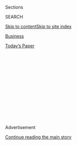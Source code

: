 <div id="app">

<div>

<div>

<div>

<div class="NYTAppHideMasthead css-1q2w90k e1suatyy0">

<div class="section css-ui9rw0 e1suatyy2">

<div class="css-eph4ug er09x8g0">

<div class="css-6n7j50">

</div>

<span class="css-1dv1kvn">Sections</span>

<div class="css-10488qs">

<span class="css-1dv1kvn">SEARCH</span>

</div>

[Skip to content](#site-content)[Skip to site
index](#site-index)

</div>

<div id="masthead-section-label" class="css-1wr3we4 eaxe0e00">

[Business](https://www.nytimes3xbfgragh.onion/section/business)

</div>

<div class="css-10698na e1huz5gh0">

</div>

</div>

<div id="masthead-bar-one" class="section hasLinks css-15hmgas e1csuq9d3">

<div class="css-uqyvli e1csuq9d0">

</div>

<div class="css-1uqjmks e1csuq9d1">

</div>

<div class="css-9e9ivx">

[](https://myaccount.nytimes3xbfgragh.onion/auth/login?response_type=cookie&client_id=vi)

</div>

<div class="css-1bvtpon e1csuq9d2">

[Today’s
Paper](https://www.nytimes3xbfgragh.onion/section/todayspaper)

</div>

</div>

</div>

</div>

<div data-aria-hidden="false">

<div id="site-content" data-role="main">

<div>

<div class="css-1aor85t" style="opacity:0.000000001;z-index:-1;visibility:hidden">

<div class="css-1hqnpie">

<div class="css-epjblv">

<span class="css-17xtcya">[Business](/section/business)</span><span class="css-x15j1o">|</span><span class="css-fwqvlz">Lord
& Taylor Will Be Sold to Le Tote, a Clothing Rental
Start-Up</span>

</div>

<div class="css-k008qs">

<div class="css-1iwv8en">

<span class="css-18z7m18"></span>

<div>

</div>

</div>

<span class="css-1n6z4y">https://nyti.ms/2UgNa2i</span>

<div class="css-1705lsu">

<div class="css-4xjgmj">

<div class="css-4skfbu" data-role="toolbar" data-aria-label="Social Media Share buttons, Save button, and Comments Panel with current comment count" data-testid="share-tools">

  - 
  - 
  - 
  - 
    
    <div class="css-6n7j50">
    
    </div>

  - 

</div>

</div>

</div>

</div>

</div>

</div>

<div id="NYT_TOP_BANNER_REGION" class="css-13pd83m">

</div>

<div id="top-wrapper" class="css-1sy8kpn">

<div id="top-slug" class="css-l9onyx">

Advertisement

</div>

[Continue reading the main
story](#after-top)

<div class="ad top-wrapper" style="text-align:center;height:100%;display:block;min-height:250px">

<div id="top" class="place-ad" data-position="top" data-size-key="top">

</div>

</div>

<div id="after-top">

</div>

</div>

<div id="sponsor-wrapper" class="css-1hyfx7x">

<div id="sponsor-slug" class="css-19vbshk">

Supported by

</div>

[Continue reading the main
story](#after-sponsor)

<div id="sponsor" class="ad sponsor-wrapper" style="text-align:center;height:100%;display:block">

</div>

<div id="after-sponsor">

</div>

</div>

<div class="css-1vkm6nb ehdk2mb0">

# Lord & Taylor Will Be Sold to Le Tote, a Clothing Rental Start-Up

</div>

<div class="css-79elbk" data-testid="photoviewer-wrapper">

<div class="css-z3e15g" data-testid="photoviewer-wrapper-hidden">

</div>

<div class="css-1a48zt4 ehw59r15" data-testid="photoviewer-children">

![<span class="css-16f3y1r e13ogyst0" data-aria-hidden="true">Lord &
Taylor’s flagship store on Fifth Avenue in Manhattan, which Hudson’s Bay
sold to
WeWork.</span><span class="css-cnj6d5 e1z0qqy90" itemprop="copyrightHolder"><span class="css-1ly73wi e1tej78p0">Credit...</span><span><span>Benjamin
Norman for The New York
Times</span></span></span>](https://static01.graylady3jvrrxbe.onion/images/2019/08/28/business/28LORDANDTAYLOR/merlin_129176525_3948388e-bfde-4e6c-b434-86bfd34d8e6a-articleLarge.jpg?quality=75&auto=webp&disable=upscale)

</div>

</div>

<div class="css-xt80pu e12qa4dv0">

<div class="css-18e8msd">

<div class="css-vp77d3 epjyd6m0">

<div class="css-1baulvz">

By [<span class="css-1baulvz last-byline" itemprop="name">Sapna
Maheshwari</span>](https://www.nytimes3xbfgragh.onion/by/sapna-maheshwari)

</div>

</div>

  - 
    
    <div class="css-ld3wwf e16638kd2">
    
    Aug. 28,
    2019
    
    </div>

  - 
    
    <div class="css-4xjgmj">
    
    <div class="css-d8bdto" data-role="toolbar" data-aria-label="Social Media Share buttons, Save button, and Comments Panel with current comment count" data-testid="share-tools">
    
      - 
      - 
      - 
      - 
        
        <div class="css-6n7j50">
        
        </div>
    
      - 
    
    </div>
    
    </div>

</div>

</div>

<div class="section meteredContent css-1r7ky0e" name="articleBody" itemprop="articleBody">

<div class="css-1fanzo5 StoryBodyCompanionColumn">

<div class="css-53u6y8">

The clothing rental craze is coming for the struggling department store.

Hudson’s Bay [said on
Wednesday](https://www.businesswire.com/news/home/20190828005408/en/)
that Lord & Taylor, the beleaguered department store chain founded in
1826, would be acquired by Le Tote, a seven-year-old clothing rental
start-up.

In an unusual deal, Hudson’s Bay, the chain’s parent company, will
continue to own Lord & Taylor’s real estate and cover Le Tote’s rent at
those properties for three years. Le Tote will pay $100 million in cash
for Lord & Taylor’s brand and inventory and take control of 38 stores
and the chain’s digital presence. Five stores will close as part of the
transaction, but the company did not say which ones.

Lord & Taylor will continue to make regular sales, but the acquisition
will add “millions of pieces of inventory to our selection,” Rakesh
Tondon, a co-founder and the chief executive of Le Tote, said in an
interview. “This is going to be the most robust inventory offering of
any rental service or any subscription service out there.”

It’s a surprising marriage, especially given the relatively low profile
of Le Tote. The San Francisco-based company, started in 2012, lacks the
name recognition of Rent the Runway, the best-known clothing rental
business, and has raised only $75 million in venture capital. (It is
still securing financing for the purchase.) It is one-tenth the size of
Lord & Taylor based on revenue, Mr. Tondon said.

</div>

</div>

<div class="css-1fanzo5 StoryBodyCompanionColumn">

<div class="css-53u6y8">

The idea emerged from discussions Le Tote was having with Lord & Taylor
about helping the chain develop rental and subscription services, he
said. Clothing and accessory rentals have been on [a tear
recently](https://www.nytimes3xbfgragh.onion/2019/06/08/style/rent-subscription-clothing-furniture.html),
attracting interest from high-end designers to mall chains like American
Eagle. The start-up grew to believe it could use its technology and data
know-how to personalize store visits and online shopping for Lord &
Taylor customers, while injecting new fuel into its rental offering.

“The crux of our rental business is the technology and tools that allow
us to offer a really personalized experience to every single customer,”
Mr. Tondon said.

He described a long-term vision where a customer could download a Lord &
Taylor app, visit a store and walk up to a screen that would recognize
her. The customer would receive product recommendations based on her
digital browsing habits, and a fitting room could be curated for her,
Mr. Tondon said.

The purchase most likely comes as a relief for Hudson’s Bay, which has
been stymied by how to handle Lord & Taylor. The Canadian retail group,
which also owns Saks, has closed Lord & Taylor stores, [sold the chain’s
storied New York flagship
building](https://www.nytimes3xbfgragh.onion/2017/10/24/business/lord-taylor-wework.html)
to WeWork and even started [selling its
wares](https://www.nytimes3xbfgragh.onion/2018/05/16/business/walmart-lord-and-taylor-website.html)
on Walmart’s website. Hudson’s Bay said in May that it was pursuing
“strategic alternatives” for Lord & Taylor.

Helena Foulkes, the company’s chief executive, has said that Lord &
Taylor is in “the middle” among retailers, which she views as the
toughest place to be. “It’s neither the high-end luxury where you can
really own it, nor is the low-cost deep discount retailer,” Ms. Foulkes
said in [an
interview](https://www.vox.com/podcasts/2019/3/9/18256683/hudsons-bay-helena-foulkes-saks-fifth-avenue-kara-swisher-podcast-interview-commerce-recode-decode)
with Recode in March.

</div>

</div>

<div class="css-1fanzo5 StoryBodyCompanionColumn">

<div class="css-53u6y8">

On Wednesday, Ms. Foulkes said in an interview that the deal would bring
much more technology into Lord & Taylor stores and allow Hudson’s Bay to
focus on its Saks Fifth Avenue chain and “real estate opportunities down
the road.”

“It’s unique to have a technology company purchasing a department store
chain,” Ms. Foulkes said. She added that it was also good for
associates, as an acquisition by a regional chain would probably have
eliminated more jobs.

Mr. Tondon said on Wednesday that Lord & Taylor had about 180 corporate
employees and 4,000 store-related workers, while Le Tote had 250
employees. Ms. Foulkes did not specify how many Lord & Taylor employees
would lose their jobs, saying the “vast majority” would be asked to
stay.

Lord & Taylor customers could start seeing signs of Le Tote in stores in
the next few months. The start-up’s subscribers may also see hundreds of
new brands and new options for buying undergarments, swimwear and
cosmetics through the service.

Mr. Tondon said that the companies were preparing for “the customer of
the future.”

“A lot of them will buy, a lot of them will rent, they’ll come into
stores and return online,” he said. “We want to be able to offer
customers the ability to do all of the above.”

</div>

</div>

</div>

<div>

</div>

<div>

</div>

<div>

</div>

<div>

<div id="bottom-wrapper" class="css-1ede5it">

<div id="bottom-slug" class="css-l9onyx">

Advertisement

</div>

[Continue reading the main
story](#after-bottom)

<div id="bottom" class="ad bottom-wrapper" style="text-align:center;height:100%;display:block;min-height:90px">

</div>

<div id="after-bottom">

</div>

</div>

</div>

</div>

</div>

## Site Index

<div>

</div>

## Site Information Navigation

  - [© <span>2020</span> <span>The New York Times
    Company</span>](https://help.nytimes3xbfgragh.onion/hc/en-us/articles/115014792127-Copyright-notice)

<!-- end list -->

  - [NYTCo](https://www.nytco.com/)
  - [Contact
    Us](https://help.nytimes3xbfgragh.onion/hc/en-us/articles/115015385887-Contact-Us)
  - [Work with us](https://www.nytco.com/careers/)
  - [Advertise](https://nytmediakit.com/)
  - [T Brand Studio](http://www.tbrandstudio.com/)
  - [Your Ad
    Choices](https://www.nytimes3xbfgragh.onion/privacy/cookie-policy#how-do-i-manage-trackers)
  - [Privacy](https://www.nytimes3xbfgragh.onion/privacy)
  - [Terms of
    Service](https://help.nytimes3xbfgragh.onion/hc/en-us/articles/115014893428-Terms-of-service)
  - [Terms of
    Sale](https://help.nytimes3xbfgragh.onion/hc/en-us/articles/115014893968-Terms-of-sale)
  - [Site
    Map](https://spiderbites.nytimes3xbfgragh.onion)
  - [Help](https://help.nytimes3xbfgragh.onion/hc/en-us)
  - [Subscriptions](https://www.nytimes3xbfgragh.onion/subscription?campaignId=37WXW)

</div>

</div>

</div>

</div>
